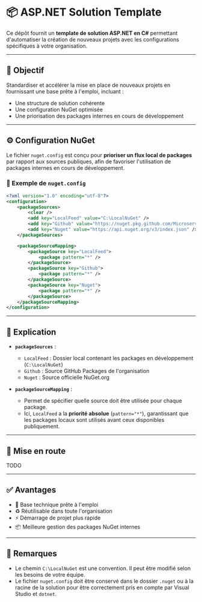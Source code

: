 ﻿
# 📦 ASP.NET Solution Template

Ce dépôt fournit un **template de solution ASP.NET en C#** permettant d'automatiser la création de nouveaux projets avec les configurations spécifiques à votre organisation.

---

## 🎯 Objectif

Standardiser et accélérer la mise en place de nouveaux projets en fournissant une base prête à l'emploi, incluant :

- Une structure de solution cohérente
- Une configuration NuGet optimisée
- Une priorisation des packages internes en cours de développement

---

## ⚙️ Configuration NuGet

Le fichier `nuget.config` est conçu pour **prioriser un flux local de packages** par rapport aux sources publiques, afin de favoriser l'utilisation de packages internes en cours de développement.

### 📄 Exemple de `nuget.config`

```xml
<?xml version="1.0" encoding="utf-8"?>
<configuration>
    <packageSources>
        <clear />
        <add key="LocalFeed" value="C:\LocalNuGet" />
        <add key="Github" value="https://nuget.pkg.github.com/Microservice-Architecture-NET-A-Rename/index.json" />
        <add key="Nuget" value="https://api.nuget.org/v3/index.json" />
    </packageSources>

    <packageSourceMapping>
        <packageSource key="LocalFeed">
            <package pattern="*" />
        </packageSource>
        <packageSource key="Github">
            <package pattern="*" />
        </packageSource>
        <packageSource key="Nuget">
            <package pattern="*" />
        </packageSource>
    </packageSourceMapping>
</configuration>
```

---

## 🧠 Explication

- **`packageSources`** :
  - `LocalFeed` : Dossier local contenant les packages en développement (`C:\LocalNuGet`)
  - `Github` : Source GitHub Packages de l'organisation
  - `Nuget` : Source officielle NuGet.org

- **`packageSourceMapping`** :
  - Permet de spécifier quelle source doit être utilisée pour chaque package.
  - Ici, `LocalFeed` a la **priorité absolue** (`pattern="*"`), garantissant que les packages locaux sont utilisés avant ceux disponibles publiquement.

---

## 🚀 Mise en route

TODO

---

## ✅ Avantages

- 🔧 Base technique prête à l'emploi
- ♻️ Réutilisable dans toute l'organisation
- ⚡️ Démarrage de projet plus rapide
- 📦 Meilleure gestion des packages NuGet internes

---

## 📌 Remarques

- Le chemin `C:\LocalNuGet` est une convention. Il peut être modifié selon les besoins de votre équipe.
- Le fichier `nuget.config` doit être conservé dans le dossier `.nuget` ou à la racine de la solution pour être correctement pris en compte par Visual Studio et `dotnet`.


